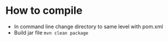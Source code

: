 # How to compile
- In command line change directory to same level with pom.xml
- Build jar file `mvn clean package`
